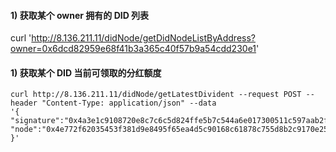 


#### 1) 获取某个 owner 拥有的 DID 列表

curl 'http://8.136.211.11/didNode/getDidNodeListByAddress?owner=0x6dcd82959e68f41b3a365c40f57b9a54cdd230e1'


#### 1) 获取某个 DID 当前可领取的分红额度

```shell
curl http://8.136.211.11/didNode/getLatestDivident --request POST --header "Content-Type: application/json" --data 
'{
"signature":"0x4a3e1c9108720e8c7c6c5d824ffe5b7c544a6e017300511c597aab2f113610e37494e5908e364bde235dc28f902d1ce86c767cb13291aa13adcb930b5296a5f11c", 
"node":"0x4e772f62035453f381d9e8495f65ea4d5c90168c61878c755d8b2c9170e259d2"
}'
```

